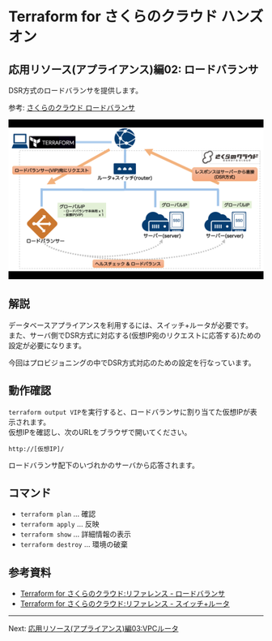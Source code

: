 # Terraform for さくらのクラウド ハンズオン

## 応用リソース(アプライアンス)編02: ロードバランサ

DSR方式のロードバランサを提供します。

参考: [さくらのクラウド ロードバランサ](http://cloud-news.sakura.ad.jp/load-balancer/)

![ロードバランサ](../images/load_balancer.png "ロードバランサ")

## 解説

データベースアプライアンスを利用するには、スイッチ+ルータが必要です。  
また、サーバ側でDSR方式に対応する(仮想IP宛のリクエストに応答する)ための設定が必要になります。

今回はプロビジョニングの中でDSR方式対応のための設定を行なっています。

## 動作確認

`terraform output VIP`を実行すると、ロードバランサに割り当てた仮想IPが表示されます。  
仮想IPを確認し、次のURLをブラウザで開いてください。

    http://[仮想IP]/

ロードバランサ配下のいづれかのサーバから応答されます。

## コマンド

* `terraform plan` … 確認
* `terraform apply` … 反映
* `terraform show` … 詳細情報の表示
* `terraform destroy` … 環境の破棄

## 参考資料

- [Terraform for さくらのクラウド:リファレンス - ロードバランサ](https://yamamoto-febc.github.io/terraform-provider-sakuracloud/configuration/resources/load_balancer/)
- [Terraform for さくらのクラウド:リファレンス - スイッチ+ルータ](https://yamamoto-febc.github.io/terraform-provider-sakuracloud/configuration/resources/internet/)

---

Next: [応用リソース(アプライアンス)編03:VPCルータ](../03_vpc_router)